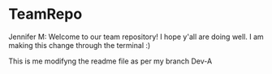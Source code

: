 # TeamRepo
Jennifer M: Welcome to our team repository! I hope y'all are doing well.
I am making this change through the terminal :) 

This is me modifyng the readme file as per my branch Dev-A
